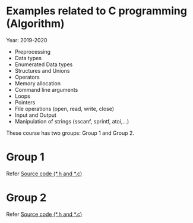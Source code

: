 # Examples related to C programming (Algorithm)

Year: 2019-2020

 * Preprocessing
 * Data types
 * Enumerated Data types
 * Structures and Unions
 * Operators
 * Memory allocation
 * Command line arguments
 * Loops
 * Pointers
 * File operations (open, read, write, close)
 * Input and Output
 * Manipulation of strings (sscanf, sprintf, atoi,...)

These course has two groups: Group 1 and Group 2.

# Group 1

Refer [Source code (*.h and *.c)](./groupe1/)


# Group 2

Refer [Source code (*.h and *.c)](./groupe2/)
